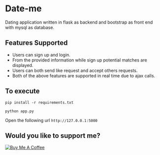 # Date-me

Dating application written in flask as backend and bootstrap as front end with mysql as database.

## Features Supported

- Users can sign up and login.
- From the provided information while sign up potential matches are displayed.
- Users can both send like request and accept others requests.
- Both of the above features are supported in real time due to ajax calls.

## To execute

`pip install -r requirements.txt`

`python app.py`

Open the following url `http://127.0.0.1:5000`

## Would you like to support me?

<a href="https://www.buymeacoffee.com/abhinavsagar" target="_blank"><img src="https://www.buymeacoffee.com/assets/img/custom_images/black_img.png" alt="Buy Me A Coffee" style="height: auto !important;width: auto !important;" ></a>
